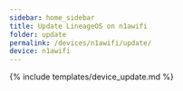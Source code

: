 ```yaml
---
sidebar: home_sidebar
title: Update LineageOS on n1awifi
folder: update
permalink: /devices/n1awifi/update/
device: n1awifi
---
```

{% include templates/device_update.md %}
